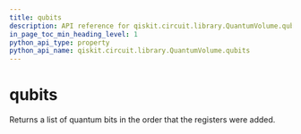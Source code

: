 ```yaml
---
title: qubits
description: API reference for qiskit.circuit.library.QuantumVolume.qubits
in_page_toc_min_heading_level: 1
python_api_type: property
python_api_name: qiskit.circuit.library.QuantumVolume.qubits
---
```


# qubits

Returns a list of quantum bits in the order that the registers were added.

